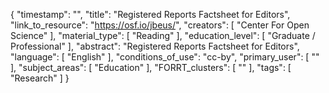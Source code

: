 {
    "timestamp": "",
    "title": "Registered Reports Factsheet for Editors",
    "link_to_resource": "https://osf.io/jbeus/",
    "creators": [
        "Center For Open Science"
    ],
    "material_type": [
        "Reading"
    ],
    "education_level": [
        "Graduate / Professional"
    ],
    "abstract": "Registered Reports Factsheet for Editors",
    "language": [
        "English"
    ],
    "conditions_of_use": "cc-by",
    "primary_user": [
        ""
    ],
    "subject_areas": [
        "Education"
    ],
    "FORRT_clusters": [
        ""
    ],
    "tags": [
        "Research"
    ]
}